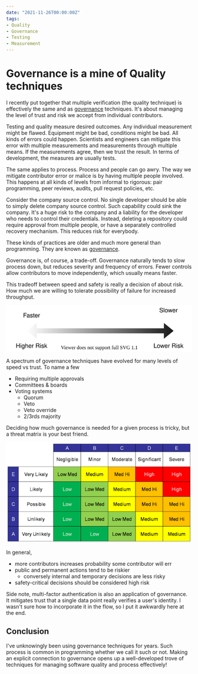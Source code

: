 ```yaml
---
date: "2021-11-26T00:00:00Z"
tags:
- Quality
- Governance
- Testing
- Measurement
---
```


# Governance is a mine of Quality techniques

I recently put together that multiple verification (the quality technique) is effectively the same and as [governance](https://en.wikipedia.org/wiki/Corporate_governance) techniques. It's about managing the level of trust and risk we accept from individual contributors.

<!-- Aiming for "low-trust" may sound bad, but good governance doesn't mean we don't trust, it means we don't *have to*.
 -->


Testing and quality measure desired outcomes. Any individual measurement might be flawed. Equipment might be bad, conditions might be bad. All kinds of errors could happen. Scientists and engineers can mitigate this error with multiple measurements and measurements through multiple means. If the measurements agree, then we trust the result. In terms of development, the measures are usually tests.

The same applies to process. Process and people can go awry. The way we mitigate contributor error or malice is by having multiple people involved. This happens at all kinds of levels from informal to rigorous: pair programming, peer reviews, audits, pull request policies, etc.

Consider the company source control. No single developer should be able to simply delete company source control. Such capability could sink the company. It's a huge risk to the company and a liability for the developer who needs to control their credentials. Instead, deleting a repository could require approval from multiple people, or have a separately controlled recovery mechanism. This reduces risk for everybody.

These kinds of practices are older and much more general than programming. They are known as [governance](https://en.wikipedia.org/wiki/Corporate_governance).

Governance is, of course, a trade-off. Governance naturally tends to slow process down, but reduces severity and frequency of errors. Fewer controls allow contributors to move independently, which usually means faster. 

This tradeoff between speed and safety is really a decision of about risk. How much we are willing to tolerate possibility of failure for increased throughput. 

![governance risk vs speed spectrum](../../static/post-media/Governance-and-Multiple-Verification/risk-spectrum.drawio.svg)

A spectrum of governance techniques have evolved for many levels of speed vs trust. To name a few 
- Requiring multiple approvals
- Committees & boards
- Voting systems 
  - Quorum
  - Veto
  - Veto override
  - 2/3rds majority



Deciding how much governance is needed for a given process is tricky, but a threat matrix is your best friend.

![threat matrix](../../static/post-media/threat-matrix.png)

In general,
- more contributors increases probability some contributor will err
- public and permanent actions tend to be riskier
  - conversely internal and temporary decisions are less risky 
- safety-critical decisions should be considered high risk

Side note, multi-factor authentication is also an application of governance. It mitigates trust that a single data point really verifies a user's identity. I wasn't sure how to incorporate it in the flow, so I put it awkwardly here at the end.

## Conclusion

I've unknowingly been using governance techniques for years. Such process is common in programming whether we call it such or not. Making an explicit connection to governance opens up a well-developed trove of techniques for managing software quality and process effectively!